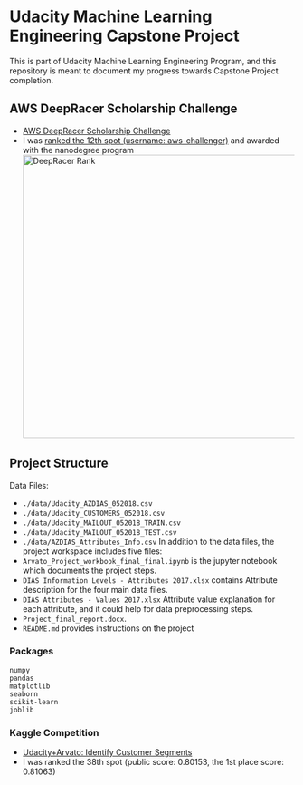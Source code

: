 # Udacity Machine Learning Engineering Capstone Project
This is part of Udacity Machine Learning Engineering Program, and this repository is meant to document my progress towards Capstone Project completion.

## AWS DeepRacer Scholarship Challenge
- [AWS DeepRacer Scholarship Challenge](https://sites.google.com/udacity.com/awsdeepracerchallenge/faqs)
- I was [ranked the 12th spot (username: aws-challenger)](https://d3akhm1epsal2g.cloudfront.net/?event=scholarship-challenge-overall) and awarded with the nanodegree program
    <img src="https://github.com/wanlipu/arvato_project/blob/master/images/aws_deepracer_scholarship_challenge_rank.PNG" alt="DeepRacer Rank" width="500"/>

## Project Structure
Data Files:
- `./data/Udacity_AZDIAS_052018.csv`
- `./data/Udacity_CUSTOMERS_052018.csv`
- `./data/Udacity_MAILOUT_052018_TRAIN.csv`
- `./data/Udacity_MAILOUT_052018_TEST.csv`
- `./data/AZDIAS_Attributes_Info.csv`
In addition to the data files, the project workspace includes five files:
- `Arvato_Project_workbook_final_final.ipynb` is the jupyter notebook which documents the project steps.
- `DIAS Information Levels - Attributes 2017.xlsx` contains Attribute description for the four main data files.
- `DIAS Attributes - Values 2017.xlsx` Attribute value explanation for each attribute, and it could help for data preprocessing steps.
- `Project_final_report.docx`.
- `README.md` provides instructions on the project

### Packages
```
numpy
pandas
matplotlib
seaborn
scikit-learn
joblib
```

### Kaggle Competition
- [Udacity+Arvato: Identify Customer Segments](https://www.kaggle.com/c/udacity-arvato-identify-customers)
- I was ranked the 38th spot (public score: 0.80153, the 1st place score: 0.81063)
